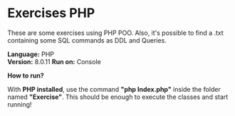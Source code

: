 <h1>Exercises PHP</h1>

These are some exercises using PHP POO. Also, it's possible to find a .txt containing some SQL commands as DDL and Queries.

**Language:** PHP  
**Version:** 8.0.11 
**Run on:** Console  

**How to run?**

With **PHP installed**, use the command **"php Index.php"** inside the folder named **"Exercise<Number>"**. This should be enough to execute the classes and start running!
